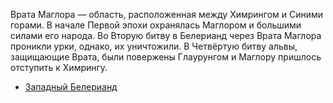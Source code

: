 Врата Маглора — область, расположенная между Химрингом и Синими горами. В
начале Первой эпохи охранялась Маглором и большими силами его народа. Во Вторую
битву в Белерианд через Врата Маглора проникли урки, однако, их уничтожили. В
Четвёртую битву альвы, защищающие Врата, были повержены Глаурунгом и Маглору
пришлось отступить к Химрингу.


*   [Западный Белерианд](Западный%20Белерианд.md)
